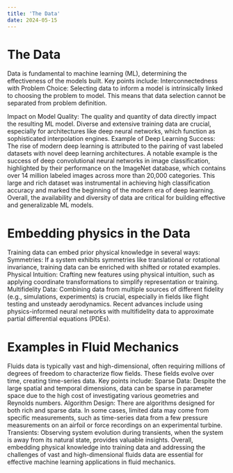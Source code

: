```yaml
---
title: 'The Data'
date: 2024-05-15
---
```

The Data
======
Data is fundamental to machine learning (ML), determining the effectiveness of the models built. Key points include:
Interconnectedness with Problem Choice: Selecting data to inform a model is intrinsically linked to choosing the problem to model. This means that data selection cannot be separated from problem definition.

Impact on Model Quality: The quality and quantity of data directly impact the resulting ML model. Diverse and extensive training data are crucial, especially for architectures like deep neural networks, which function as sophisticated interpolation engines.
Example of Deep Learning Success: The rise of modern deep learning is attributed to the pairing of vast labeled datasets with novel deep learning architectures. A notable example is the success of deep convolutional neural networks in image classification, highlighted by their performance on the ImageNet database, which contains over 14 million labeled images across more than 20,000 categories. This large and rich dataset was instrumental in achieving high classification accuracy and marked the beginning of the modern era of deep learning.
Overall, the availability and diversity of data are critical for building effective and generalizable ML models.

Embedding physics in the Data
======
Training data can embed prior physical knowledge in several ways:
Symmetries: If a system exhibits symmetries like translational or rotational invariance, training data can be enriched with shifted or rotated examples.
Physical Intuition: Crafting new features using physical intuition, such as applying coordinate transformations to simplify representation or training.
Multifidelity Data: Combining data from multiple sources of different fidelity (e.g., simulations, experiments) is crucial, especially in fields like flight testing and unsteady aerodynamics. Recent advances include using physics-informed neural networks with multifidelity data to approximate partial differential equations (PDEs).

Examples in Fluid Mechanics
======
Fluids data is typically vast and high-dimensional, often requiring millions of degrees of freedom to characterize flow fields. These fields evolve over time, creating time-series data. Key points include:
Sparse Data: Despite the large spatial and temporal dimensions, data can be sparse in parameter space due to the high cost of investigating various geometries and Reynolds numbers.
Algorithm Design: There are algorithms designed for both rich and sparse data. In some cases, limited data may come from specific measurements, such as time-series data from a few pressure measurements on an airfoil or force recordings on an experimental turbine.
Transients: Observing system evolution during transients, when the system is away from its natural state, provides valuable insights.
Overall, embedding physical knowledge into training data and addressing the challenges of vast and high-dimensional fluids data are essential for effective machine learning applications in fluid mechanics.


